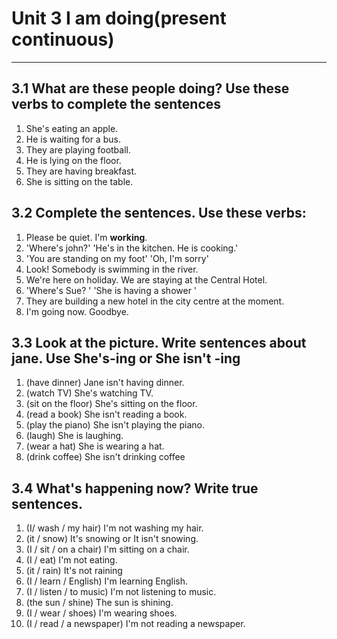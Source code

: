 # Unit 3 I am doing(present continuous)
---
## 3.1 What are these people doing? Use these verbs to complete the sentences
1. She's eating an apple.
2. He is waiting for a bus.
3. They are playing football.
4. He is lying on the floor.
5. They are having breakfast.
6. She is sitting on the table.

## 3.2 Complete the sentences. Use these verbs:
1. Please be quiet. I'm **working**.
2. 'Where's john?' 'He's in the kitchen. He is cooking.'
3. 'You are standing on my foot' 'Oh, I'm sorry'
4. Look! Somebody is swimming in the river.
5. We're here on holiday. We are staying at the Central Hotel.
6. 'Where's Sue? ' 'She is having a shower '
7. They are building a new hotel in the city centre at the moment.
8. I'm going now. Goodbye.

## 3.3 Look at the picture. Write sentences about jane. Use She's-ing or She isn't -ing
1. (have dinner) Jane isn't having dinner.
2. (watch TV) She's watching TV.
3. (sit on the floor) She's sitting on the floor.
4. (read a  book) She isn't reading a book.
5. (play the piano) She isn't playing the piano.
6. (laugh) She is laughing.
7. (wear a hat) She is wearing a hat.
8. (drink coffee) She isn't drinking coffee

## 3.4 What's happening now? Write true sentences.
1. (I/ wash / my hair) I'm not washing my hair.
2. (it / snow)  It's snowing or It isn't snowing.
3. (I / sit / on a chair) I'm sitting on a chair.
4. (I / eat) I'm not eating.
5. (it / rain) It's not raining
6. (I / learn / English) I'm learning English.
7. (I / listen / to music) I'm not listening to music.
8. (the sun / shine) The sun is shining.
9. (I / wear / shoes) I'm wearing shoes.
10. (I / read / a newspaper) I'm not reading a newspaper.

